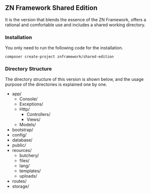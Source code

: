 <h2>ZN Framework Shared Edition</h2>
<p>
    It is the version that blends the essence of the ZN Framework, offers a rational and comfortable use and includes a shared working directory.
</p>

<h3>Installation</h3>
<p>
You only need to run the following code for the installation.
</p>

```
composer create-project znframework/shared-edition
```

<h3>Directory Structure</h3>
<p>The directory structure of this version is shown below, and the usage purpose of the directories is explained one by one.</p>
<p>
    <ul>
        <li>app/
            <ul>
                <li>Console/</li>
                <li>Exceptions/</li>
                <li>Http/
                    <ul>
                        <li>Controllers/</li>
                        <li>Views/</li>
                    </ul>
                </li>
                <li>Models/</li>
            </ul>
        </li>
        <li>bootstrap/</li>
        <li>config/</li>
        <li>database/</li>
        <li>public/</li>
        <li>reources/
            <ul>
                <li>butchery/</li>
                <li>files/</li>
                <li>lang/</li>
                <li>templates/</li>
                <li>uploads/</li>
            </ul>
        </li>
        <li>routes/</li>
        <li>storage/</li>
    </ul>
</p>